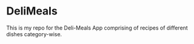 # DeliMeals
This is my repo for the Deli-Meals App comprising of recipes of different dishes category-wise.
